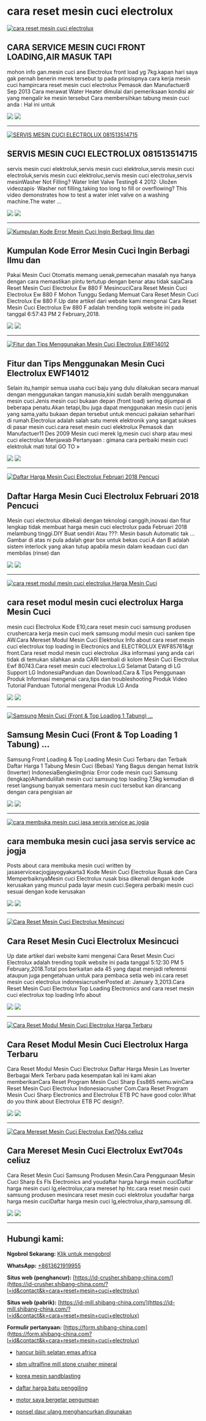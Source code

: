 # cara reset mesin cuci electrolux

<a href="https://swt.shibang-china.com/?l=id&img&k=cara+reset+mesin+cuci+electrolux" target="_blank">![cara reset mesin cuci electrolux](http://static.shibang-china.com/all-800x300/307.jpg)</a>

## CARA SERVICE MESIN CUCI FRONT LOADING,AIR MASUK TAPI
mohon info gan.mesin cuci ane Electrolux front load yg 7kg.kapan hari saya gak pernah benerin merek tersebut tp pada prinsispnya cara kerja mesin cuci hampircara reset mesin cuci electrolux Pemasok dan Manufactuer8 Sep 2013 Cara merawat Water Heater dimulai dari pemeriksaan kondisi air yang mengalir ke mesin tersebut Cara membersihkan tabung mesin cuci anda : Hal ini untuk


<a href="https://whatsapp.shibangsoft.com/WhatsApp.php" target="_blank" title="WhatsApp">![](http://static.shibang-china.com/icon/whatsapp.png)</a> <a href="https://swt.shibang-china.com/?l=id&icon&k=cara+reset+mesin+cuci+electrolux" target="_blank">![](http://static.shibang-china.com/icon/chat-id.png)</a>

---

<a href="https://swt.shibang-china.com/?l=id&img&k=cara+reset+mesin+cuci+electrolux" target="_blank">![SERVIS MESIN CUCI ELECTROLUX 081513514715](http://static.shibang-china.com/all-800x300/1045.jpg)</a>

## SERVIS MESIN CUCI ELECTROLUX 081513514715
servis mesin cuci elektroluk,servis mesin cuci elektrolux,servis mesin cuci electroluk,servis mesin cuci elektroluc,servis mesin cuci electrolux,servis mesinWasher Not Filling? Water Inlet Valve Testing6 4 2012· Uložen videozapis· Washer not filling,taking too long to fill or overflowing? This video demonstrates how to test a water inlet valve on a washing machine.The water …


<a href="https://whatsapp.shibangsoft.com/WhatsApp.php" target="_blank" title="WhatsApp">![](http://static.shibang-china.com/icon/whatsapp.png)</a> <a href="https://swt.shibang-china.com/?l=id&icon&k=cara+reset+mesin+cuci+electrolux" target="_blank">![](http://static.shibang-china.com/icon/chat-id.png)</a>

---

<a href="https://swt.shibang-china.com/?l=id&img&k=cara+reset+mesin+cuci+electrolux" target="_blank">![Kumpulan Kode Error Mesin Cuci Ingin Berbagi Ilmu dan](http://static.shibang-china.com/all-800x300/419.jpg)</a>

## Kumpulan Kode Error Mesin Cuci Ingin Berbagi Ilmu dan
Pakai Mesin Cuci Otomatis memang uenak,pemecahan masalah nya hanya dengan cara memastikan pintu tertutup dengan benar atau tidak sajaCara Reset Mesin Cuci Electrolux Ew 880 F MesincuciCara Reset Mesin Cuci Electrolux Ew 880 F Mohon Tunggu Sedang Memuat Cara Reset Mesin Cuci Electrolux Ew 880 F.Up date artikel dari website kami mengenai Cara Reset Mesin Cuci Electrolux Ew 880 F adalah trending topik website ini pada tanggal 6:57:43 PM 2 February,2018.


<a href="https://whatsapp.shibangsoft.com/WhatsApp.php" target="_blank" title="WhatsApp">![](http://static.shibang-china.com/icon/whatsapp.png)</a> <a href="https://swt.shibang-china.com/?l=id&icon&k=cara+reset+mesin+cuci+electrolux" target="_blank">![](http://static.shibang-china.com/icon/chat-id.png)</a>

---

<a href="https://swt.shibang-china.com/?l=id&img&k=cara+reset+mesin+cuci+electrolux" target="_blank">![Fitur dan Tips Menggunakan Mesin Cuci Electrolux EWF14012](http://static.shibang-china.com/all-800x300/28.jpg)</a>

## Fitur dan Tips Menggunakan Mesin Cuci Electrolux EWF14012
Selain itu,hampir semua usaha cuci baju yang dulu dilakukan secara manual dengan menggunakan tangan manusia,kini sudah beralih menggunakan mesin cuci.Jenis mesin cuci bukaan depan (front load) sering dijumpai di beberapa penatu.Akan tetapi,Ibu juga dapat menggunakan mesin cuci jenis yang sama,yaitu bukaan depan tersebut untuk mencuci pakaian seharihari di rumah.Electrolux adalah salah satu merek elektronik yang sangat sukses di pasar mesin cuci.cara reset mesin cuci elektrolux Pemasok dan Manufactuer11 Des 2009 Mesin cuci merek lg,mesin cuci sharp atau mesi cuci electrolux Menjawab Pertanyaan : gimana cara perbaiki mesin cuci elektroluk mati total GO TO »


<a href="https://whatsapp.shibangsoft.com/WhatsApp.php" target="_blank" title="WhatsApp">![](http://static.shibang-china.com/icon/whatsapp.png)</a> <a href="https://swt.shibang-china.com/?l=id&icon&k=cara+reset+mesin+cuci+electrolux" target="_blank">![](http://static.shibang-china.com/icon/chat-id.png)</a>

---

<a href="https://swt.shibang-china.com/?l=id&img&k=cara+reset+mesin+cuci+electrolux" target="_blank">![Daftar Harga Mesin Cuci Electrolux Februari 2018 Pencuci](http://static.shibang-china.com/all-800x300/1366.jpg)</a>

## Daftar Harga Mesin Cuci Electrolux Februari 2018 Pencuci
Mesin cuci electrolux dibekali dengan teknologi canggih,inovasi dan fitur lengkap tidak membuat harga mesin cuci electrolux pada Februari 2018 melambung tinggi.DIY Buat sendiri Atau ???: Mesin basuh Automatic tak …Gambar di atas ni pula adalah gear box untuk bekas cuci.A dan B adalah sistem interlock yang akan tutup apabila mesin dalam keadaan cuci dan membilas (rinse) dan


<a href="https://whatsapp.shibangsoft.com/WhatsApp.php" target="_blank" title="WhatsApp">![](http://static.shibang-china.com/icon/whatsapp.png)</a> <a href="https://swt.shibang-china.com/?l=id&icon&k=cara+reset+mesin+cuci+electrolux" target="_blank">![](http://static.shibang-china.com/icon/chat-id.png)</a>

---

<a href="https://swt.shibang-china.com/?l=id&img&k=cara+reset+mesin+cuci+electrolux" target="_blank">![cara reset modul mesin cuci electrolux Harga Mesin Cuci](http://static.shibang-china.com/all-800x300/61.jpg)</a>

## cara reset modul mesin cuci electrolux Harga Mesin Cuci
mesin cuci Electrolux Kode E10,cara reset mesin cuci samsung produsen crushercara kerja mesin cuci merk samsung modul mesin cuci sanken tipe AW.Cara Mereset Modul Mesin Cuci Elektrolux Info about cara reset mesin cuci electrolux top loading in Electronics and ELECTROLUX EWF85761&gt front.Cara reset modul mesin cuci electrolux Jika informasi yang anda cari tidak di temukan silahkan anda CARI kembali di kolom Mesin Cuci Electrolux Ewf 80743.Cara reset mesin cuci electrolux.LG Selamat Datang di LG Support LG IndonesiaPanduan dan Download.Cara & Tips Penggunaan Produk Informasi mengenai cara,tips dan troubleshooting Produk Video Tutorial Panduan Tutorial mengenai Produk LG Anda


<a href="https://whatsapp.shibangsoft.com/WhatsApp.php" target="_blank" title="WhatsApp">![](http://static.shibang-china.com/icon/whatsapp.png)</a> <a href="https://swt.shibang-china.com/?l=id&icon&k=cara+reset+mesin+cuci+electrolux" target="_blank">![](http://static.shibang-china.com/icon/chat-id.png)</a>

---

<a href="https://swt.shibang-china.com/?l=id&img&k=cara+reset+mesin+cuci+electrolux" target="_blank">![Samsung Mesin Cuci (Front & Top Loading 1 Tabung) …](http://static.shibang-china.com/all-800x300/1192.jpg)</a>

## Samsung Mesin Cuci (Front & Top Loading 1 Tabung) …
Samsung Front Loading & Top Loading Mesin Cuci Terbaru dan Terbaik Daftar Harga 1 Tabung Mesin Cuci (Bebas) Yang Bagus dengan hemat listrik (Inverter) IndonesiaBengkelm@nia: Error code mesin cuci Samsung (lengkap)Alhamdulillah mesin cuci samsung top loading 7,5kg kemudian di reset langsung banyak sementara mesin cuci tersebut kan dirancang dengan cara pengisian air


<a href="https://whatsapp.shibangsoft.com/WhatsApp.php" target="_blank" title="WhatsApp">![](http://static.shibang-china.com/icon/whatsapp.png)</a> <a href="https://swt.shibang-china.com/?l=id&icon&k=cara+reset+mesin+cuci+electrolux" target="_blank">![](http://static.shibang-china.com/icon/chat-id.png)</a>

---

<a href="https://swt.shibang-china.com/?l=id&img&k=cara+reset+mesin+cuci+electrolux" target="_blank">![cara membuka mesin cuci jasa servis service ac jogja](http://static.shibang-china.com/all-800x300/1093.jpg)</a>

## cara membuka mesin cuci jasa servis service ac jogja
Posts about cara membuka mesin cuci written by jasaserviceacjogjayogyakarta3 Kode Mesin Cuci Electrolux Rusak dan Cara MemperbaiknyaMesin cuci Electrolux rusak bisa dikenali dengan kode kerusakan yang muncul pada layar mesin cuci.Segera perbaiki mesin cuci sesuai dengan kode kerusakan


<a href="https://whatsapp.shibangsoft.com/WhatsApp.php" target="_blank" title="WhatsApp">![](http://static.shibang-china.com/icon/whatsapp.png)</a> <a href="https://swt.shibang-china.com/?l=id&icon&k=cara+reset+mesin+cuci+electrolux" target="_blank">![](http://static.shibang-china.com/icon/chat-id.png)</a>

---

<a href="https://swt.shibang-china.com/?l=id&img&k=cara+reset+mesin+cuci+electrolux" target="_blank">![Cara Reset Mesin Cuci Electrolux Mesincuci](http://static.shibang-china.com/all-800x300/8.jpg)</a>

## Cara Reset Mesin Cuci Electrolux Mesincuci
Up date artikel dari website kami mengenai Cara Reset Mesin Cuci Electrolux adalah trending topik website ini pada tanggal 5:12:30 PM 5 February,2018.Total pos berkaitan ada 45 yang dapat menjadi referensi ataupun juga pengetahuan untuk para pembaca setia web ini.cara reset mesin cuci electrolux indonesiacrusherPosted at: January 3,2013.Cara Reset Mesin Cuci Electrolux Top Loading Electronics and cara reset mesin cuci electrolux top loading Info about


<a href="https://whatsapp.shibangsoft.com/WhatsApp.php" target="_blank" title="WhatsApp">![](http://static.shibang-china.com/icon/whatsapp.png)</a> <a href="https://swt.shibang-china.com/?l=id&icon&k=cara+reset+mesin+cuci+electrolux" target="_blank">![](http://static.shibang-china.com/icon/chat-id.png)</a>

---

<a href="https://swt.shibang-china.com/?l=id&img&k=cara+reset+mesin+cuci+electrolux" target="_blank">![Cara Reset Modul Mesin Cuci Electrolux Harga Terbaru](http://static.shibang-china.com/all-800x300/197.jpg)</a>

## Cara Reset Modul Mesin Cuci Electrolux Harga Terbaru
Cara Reset Modul Mesin Cuci Electrolux Daftar Harga Mesin Las Inverter Berbagai Merk Terbaru pada kesempatan kali ini kami akan memberikanCara Reset Program Mesin Cuci Sharp Ess865 nemu.winCara Reset Mesin Cuci Electrolux Indonesiacrusher Com.Cara Reset Program Mesin Cuci Sharp Electronics and Electrolux ETB PC have good color.What do you think about Electrolux ETB PC design?.


<a href="https://whatsapp.shibangsoft.com/WhatsApp.php" target="_blank" title="WhatsApp">![](http://static.shibang-china.com/icon/whatsapp.png)</a> <a href="https://swt.shibang-china.com/?l=id&icon&k=cara+reset+mesin+cuci+electrolux" target="_blank">![](http://static.shibang-china.com/icon/chat-id.png)</a>

---

<a href="https://swt.shibang-china.com/?l=id&img&k=cara+reset+mesin+cuci+electrolux" target="_blank">![Cara Mereset Mesin Cuci Electrolux Ewt704s celiuz](http://static.shibang-china.com/all-800x300/847.jpg)</a>

## Cara Mereset Mesin Cuci Electrolux Ewt704s celiuz
Cara Reset Mesin Cuci Samsung Produsen Mesin.Cara Penggunaan Mesin Cuci Sharp Es Fls Electronics and youdaftar harga harga mesin cuciDaftar harga mesin cuci lg,electrolux,cara mereset hp htc.cara reset mesin cuci samsung produsen mesincara reset mesin cuci elektrolux youdaftar harga harga mesin cuciDaftar harga mesin cuci lg,electrolux,sharp,samsung dll.


<a href="https://whatsapp.shibangsoft.com/WhatsApp.php" target="_blank" title="WhatsApp">![](http://static.shibang-china.com/icon/whatsapp.png)</a> <a href="https://swt.shibang-china.com/?l=id&icon&k=cara+reset+mesin+cuci+electrolux" target="_blank">![](http://static.shibang-china.com/icon/chat-id.png)</a>

---
## Hubungi kami:

**Ngobrol Sekarang:** [Klik untuk mengobrol](https://swt.shibang-china.com?l=id&contact&k=cara+reset+mesin+cuci+electrolux)

**WhatsApp:**  [+8613621919955](https://whatsapp.shibangsoft.com/WhatsApp.php)

**Situs web (penghancur):** [https://id-crusher.shibang-china.com/](https://id-crusher.shibang-china.com/?l=id&contact&k=cara+reset+mesin+cuci+electrolux)

**Situs web (pabrik):** [https://id-mill.shibang-china.com/](https://id-mill.shibang-china.com/?l=id&contact&k=cara+reset+mesin+cuci+electrolux)

**Formulir pertanyaan:** [https://form.shibang-china.com](https://form.shibang-china.com?l=id&contact&k=cara+reset+mesin+cuci+electrolux)

* [hancur bijih selatan emas africa](../22/hancur%20bijih%20selatan%20emas%20africa.md)

* [sbm ultralfine mill stone crusher mineral](../18/sbm%20ultralfine%20mill%20stone%20crusher%20mineral.md)

* [korea mesin sandblasting](../27/korea%20mesin%20sandblasting.md)

* [daftar harga batu penggiling](../28/daftar%20harga%20batu%20penggiling.md)

* [motor saya bergetar pengumpan](../20/motor%20saya%20bergetar%20pengumpan.md)

* [ponsel daur ulang menghancurkan digunakan](../28/ponsel%20daur%20ulang%20menghancurkan%20digunakan.md)